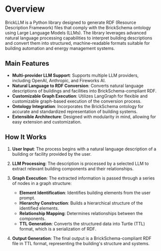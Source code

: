 # Overview

BrickLLM is a Python library designed to generate RDF (Resource Description Framework) files that comply with the BrickSchema ontology using Large Language Models (LLMs). The library leverages advanced natural language processing capabilities to interpret building descriptions and convert them into structured, machine-readable formats suitable for building automation and energy management systems.

## Main Features

- **Multi-provider LLM Support**: Supports multiple LLM providers, including OpenAI, Anthropic, and Fireworks AI.
- **Natural Language to RDF Conversion**: Converts natural language descriptions of buildings and facilities into BrickSchema-compliant RDF.
- **Customizable Graph Execution**: Utilizes LangGraph for flexible and customizable graph-based execution of the conversion process.
- **Ontology Integration**: Incorporates the BrickSchema ontology for accurate and standardized representation of building systems.
- **Extensible Architecture**: Designed with modularity in mind, allowing for easy extension and customization.

## How It Works

1. **User Input**: The process begins with a natural language description of a building or facility provided by the user.

2. **LLM Processing**: The description is processed by a selected LLM to extract relevant building components and their relationships.

3. **Graph Execution**: The extracted information is passed through a series of nodes in a graph structure:
   - **Element Identification**: Identifies building elements from the user prompt.
   - **Hierarchy Construction**: Builds a hierarchical structure of the identified elements.
   - **Relationship Mapping**: Determines relationships between the components.
   - **TTL Generation**: Converts the structured data into Turtle (TTL) format, which is a serialization of RDF.

4. **Output Generation**: The final output is a BrickSchema-compliant RDF file in TTL format, representing the building's structure and systems.
